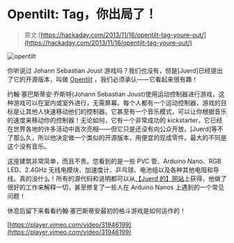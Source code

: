 # Opentilt: Tag，你出局了！

> 原文:[https://hackaday.com/2013/11/16/opentilt-tag-youre-out/](https://hackaday.com/2013/11/16/opentilt-tag-youre-out/)

![opentilt](../Images/79032673993e4b6cc12697bf671ebecc.png)

你听说过 Johann Sebastian Joust 游戏吗？我们也没有，但是[Juerd]已经提出了它的开源版本，叫做 [Opentilt](http://www.opentilt.org/) ，我们必须承认——它看起来很有趣！

约翰·塞巴斯蒂安·乔斯特(Johann Sebastian Joust)使用运动控制器进行游戏，这种游戏可以在室内或室外进行，无需屏幕。每个人都有一个运动控制器，游戏的目标是让其他人快速移动他们的控制器。它甚至有一个音乐模式，可以让你根据音乐的速度来移动你的控制器！无论如何，它有一个非常成功的 kickstarter，它已经在世界各地的许多活动中首次亮相——但它只是还没有向公众开放。[Juerd]等不了那么久，所以他决定做一个类似的开源版本，用便宜的现成零件。最大的不同是这个没有音乐。

这座建筑非常简单，而且不贵。您看到的是一些 PVC 管、Arduino Nano、RGB LED、2.4GHz 无线电模块、加速度计、乒乓球、电池组以及各种其他电阻和导线。真的没什么！所有的源代码和说明都可以从[【Juerd 的】网站](http://www.opentilt.org/)上获得，他做了很好的工作来解释一切，甚至修复了一些人在 Arduino Nanos 上遇到的一个常见问题！

休息后留下来看看约翰·塞巴斯蒂安最初的格斗游戏是如何运作的！

[https://player.vimeo.com/video/31946199](https://player.vimeo.com/video/31946199)